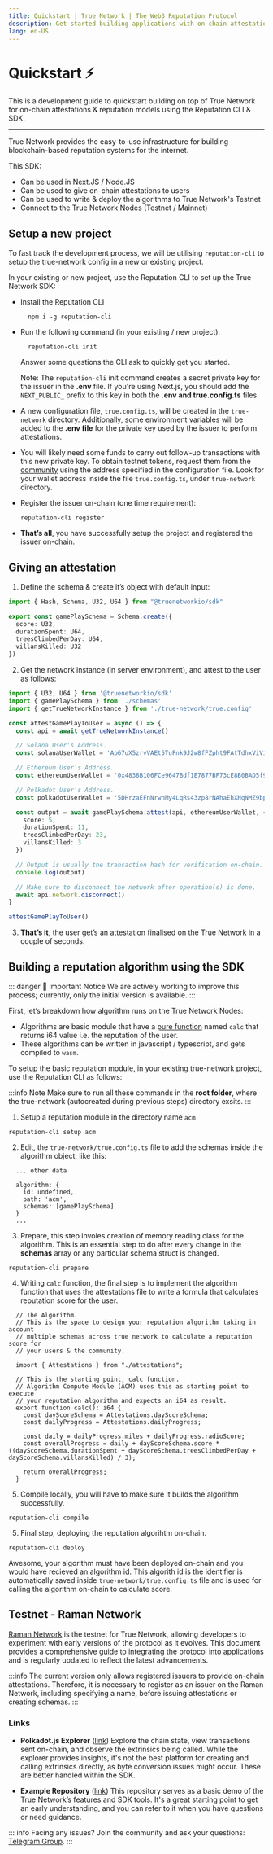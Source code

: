 ```yaml
---
title: Quickstart | True Network | The Web3 Reputation Protocol
description: Get started building applications with on-chain attestations & reputation in a couple of seconds.
lang: en-US
---
```


# Quickstart ⚡️

This is a development guide to quickstart building on top of True Network for on-chain attestations & reputation models using the Reputation CLI & SDK.

----

True Network provides the easy-to-use infrastructure for building blockchain-based reputation systems for the internet.

This SDK:
- Can be used in Next.JS / Node.JS
- Can be used to give on-chain attestations to users
- Can be used to write & deploy the algorithms to True Network's Testnet
- Connect to the True Network Nodes (Testnet / Mainnet)

## Setup a new project

To fast track the development process, we will be utilising `reputation-cli` to setup the true-network config in a new or existing project.

In your existing or new project, use the Reputation CLI to set up the True Network SDK:

- Install the Reputation CLI <br/>
  ```shell
    npm i -g reputation-cli
  ```

- Run the following command (in your existing / new project):<br/>
  ```shell
    reputation-cli init
  ```
  Answer some questions the CLI ask to quickly get you started. 

  Note: The `reputation-cli` init command creates a secret private key for the issuer in the **.env** file. If you're using Next.js, you should add the `NEXT_PUBLIC_` prefix to this key in both the **.env and true.config.ts** files.

- A new configuration file, `true.config.ts`, will be created in the `true-network` directory. Additionally, some environment variables will be added to the **.env file** for the private key used by the issuer to perform attestations.

- You will likely need some funds to carry out follow-up transactions with this new private key. To obtain testnet tokens, request them from the [community](https://at.truenetwork.io/community) using the address specified in the configuration file. Look for your wallet address inside the file `true.config.ts`, under `true-network` directory.

- Register the issuer on-chain (one time requirement):<br/>
  ```shell 
  reputation-cli register
  ```

- **That’s all**, you have successfully setup the project and registered the issuer on-chain. 

## Giving an attestation

1. Define the schema & create it’s object with default input:
  ```typescript
  import { Hash, Schema, U32, U64 } from "@truenetworkio/sdk"

  export const gamePlaySchema = Schema.create({
    score: U32,
    durationSpent: U64,
    treesClimbedPerDay: U64,
    villansKilled: U32
  })
  ```

2. Get the network instance (in server environment), and attest to the user as follows:
  ```typescript
  import { U32, U64 } from '@truenetworkio/sdk'
  import { gamePlaySchema } from './schemas'
  import { getTrueNetworkInstance } from './true-network/true.config'

  const attestGamePlayToUser = async () => {
    const api = await getTrueNetworkInstance()

    // Solana User's Address.
    const solanaUserWallet = 'Ap67uX5zrvVAEt5TuFnk9J2w8fFZpht9FAtTdhxViViM'

    // Ethereum User's Address.
    const ethereumUserWallet = '0x4838B106FCe9647Bdf1E7877BF73cE8B0BAD5f97'

    // Polkadot User's Address.
    const polkadotUserWallet = '5DHrzaEFnNrwhMy4LqRs43zp8rNAhaEhXNqNMZ9bpZZevCqE'

    const output = await gamePlaySchema.attest(api, ethereumUserWallet, {
      score: 5,
      durationSpent: 11,
      treesClimbedPerDay: 23,
      villansKilled: 3
    })

    // Output is usually the transaction hash for verification on-chain.
    console.log(output)

    // Make sure to disconnect the network after operation(s) is done.
    await api.network.disconnect()
  }

  attestGamePlayToUser()
  ```

3. **That’s it**, the user get’s an attestation finalised on the True Network in a couple of seconds. 

## Building a reputation algorithm using the SDK

::: danger 🚨 Important Notice
We are actively working to improve this process; currently, only the initial version is available.
:::

First, let’s breakdown how algorithm runs on the True Network Nodes:
- Algorithms are basic module that have a [pure function](https://en.wikipedia.org/wiki/Pure_function#:~:text=In%20computer%20programming%2C%20a%20pure,i.e.%2C%20referential%20transparency) named `calc` that returns i64 value i.e. the reputation of the user.
- These algorithms can be written in javascript / typescript, and gets compiled to `wasm`.
<!-- - True Network’s `algorithmModule` provides `saveAlgo` method that takes the **schemaHashes** & **code (wasm file)** as input for registering the algorithm and returns an algorithm id in response event. [Link](https://polkadot.js.org/apps/?rpc=wss%3A%2F%2Framan.truenetwork.io%2Fws#/extrinsics)
- Any user can call the method `runAlgoFor` with the user’s account id & algorithm id.  -->

<!-- AssemblyScript is a typescript platform for building wasm executables from the code, the code style is very similar to typescript code. An example AssemblyScript code: -->

To setup the basic reputation module, in your existing true-network project, use the Reputation CLI as follows:

:::info Note
Make sure to run all these commands in the **root folder**, where the true-network (autocreated during previous steps) directory exsits.
:::

1. Setup a reputation module in the directory name `acm`

```shell
reputation-cli setup acm
```

2. Edit, the `true-network/true.config.ts` file to add the schemas inside the algorithm object, like this:
```
  ... other data

  algorithm: {
    id: undefined,
    path: 'acm',
    schemas: [gamePlaySchema]
  }
  ...
```

3. Prepare, this step involes creation of memory reading class for the algorithm. This is an essential step to do after every change in the **schemas** array or any particular schema struct is changed.

```shell
reputation-cli prepare
```

4. Writing `calc` function, the final step is to implement the algorithm function that uses the attestations file to write a formula that calculates reputation score for the user.

```typescript{25-30}
  // The Algorithm.
  // This is the space to design your reputation algorithm taking in account 
  // multiple schemas across true network to calculate a reputation score for
  // your users & the community. 

  import { Attestations } from "./attestations";

  // This is the starting point, calc function.
  // Algorithm Compute Module (ACM) uses this as starting point to execute
  // your reputation algorithm and expects an i64 as result.
  export function calc(): i64 {
    const dayScoreSchema = Attestations.dayScoreSchema;
    const dailyProgress = Attestations.dailyProgress;

    const daily = dailyProgress.miles + dailyProgress.radioScore;
    const overallProgress = daily + dayScoreSchema.score * ((dayScoreSchema.durationSpent + dayScoreSchema.treesClimbedPerDay + dayScoreSchema.villansKilled) / 3);

    return overallProgress;
  }
```

5. Compile locally, you will have to make sure it builds the algorithm successfully.

```shell
reputation-cli compile
```
 
5. Final step, deploying the reputation algorihtm on-chain.

```shell
reputation-cli deploy
```

Awesome, your algorithm must have been deployed on-chain and you would have recieved an algorithm id. This algorith id is the identifier is automatically saved inside `true-network/true.config.ts` file and is used for calling the algorithm on-chain to calculate score.

## Testnet - Raman Network
[Raman Network](https://truenetwork.io/explorer/raman) is the testnet for True Network, allowing developers to experiment with early versions of the protocol as it evolves. This document provides a comprehensive guide to integrating the protocol into applications and is regularly updated to reflect the latest advancements.

:::info
The current version only allows registered issuers to provide on-chain attestations. Therefore, it is necessary to register as an issuer on the Raman Network, including specifying a name, before issuing attestations or creating schemas.
:::

### Links
- **Polkadot.js Explorer** ([link](https://truenetwork.io/explorer/raman))
Explore the chain state, view transactions sent on-chain, and observe the extrinsics being called. While the explorer provides insights, it's not the best platform for creating and calling extrinsics directly, as byte conversion issues might occur. These are better handled within the SDK.

- **Example Repository** ([link](https://github.com/TrueNetworkIO/true-example))
This repository serves as a basic demo of the True Network’s features and SDK tools. It's a great starting point to get an early understanding, and you can refer to it when you have questions or need guidance.

::: info Facing any issues? 
Join the community and ask your questions: [Telegram Group](https://at.truenetwork.io/community).
:::
